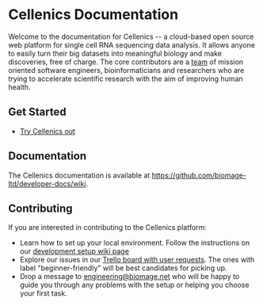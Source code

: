 Cellenics Documentation
=================================
Welcome to the documentation for Cellenics -- a cloud-based open source web platform for single cell RNA sequencing data analysis. It allows anyone to easily turn their big datasets into meaningful biology and make discoveries, free of charge. The core contributors are a [team](https://www.biomage.net/our-team) of mission oriented software engineers, bioinformaticians and researchers who are trying to accelerate scientific research with the aim of improving human health.

Get Started
----------

- [Try Cellenics out](https://scp.biomage.net/)

Documentation
----------
The Cellenics documentation is available at https://github.com/biomage-ltd/developer-docs/wiki.

Contributing
----------
If you are interested in contributing to the Cellenics platform:

- Learn how to set up your local environment. Follow the instructions on our [development setup wiki page](https://github.com/biomage-ltd/developer-docs/wiki/Cellenics-Development---Setup)
- Explore our issues in our [Trello board with user requests](https://trello.com/b/zPaytPFR/usability-studies). The ones with label "beginner-friendly" will be best candidates for picking up.
- Drop a message to engineering@biomage.net who will be happy to guide you through any problems with the setup or helping you choose your first task.
